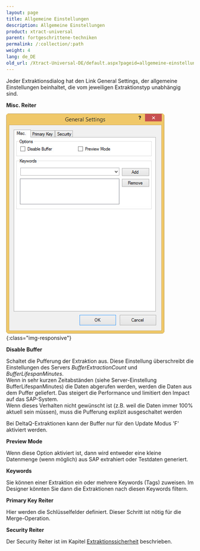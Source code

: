 ```yaml
---
layout: page
title: Allgemeine Einstellungen
description: Allgemeine Einstellungen
product: xtract-universal
parent: fortgeschrittene-techniken
permalink: /:collection/:path
weight: 4
lang: de_DE
old_url: /Xtract-Universal-DE/default.aspx?pageid=allgemeine-einstellungen
---
```


Jeder Extraktionsdialog hat den Link General Settings, der allgemeine Einstellungen beinhaltet, die vom jeweiligen Extraktionstyp unabhängig sind.

**Misc. Reiter** 

![General-Settings](/img/content/General-Settings.jpg){:class="img-responsive"}

**Disable Buffer**

Schaltet die Pufferung der Extraktion aus. Diese Einstellung überschreibt die Einstellungen des Servers *BufferExtractionCount* und *BufferLifespanMinutes*.<br>
Wenn in sehr kurzen Zeitabständen (siehe Server-Einstellung BufferLifespanMinutes) die Daten abgerufen werden, werden die Daten aus dem Puffer geliefert. Das steigert die Performance und limitiert den Impact auf das SAP-System. <br>Wenn dieses Verhalten nicht gewünscht ist (z.B. weil die Daten immer 100% aktuell sein müssen), muss die Pufferung explizit ausgeschaltet werden

Bei DeltaQ-Extraktionen kann der Buffer nur für den Update Modus 'F' aktiviert werden.

**Preview Mode**

Wenn diese Option aktiviert ist, dann wird entweder eine kleine Datenmenge (wenn möglich) aus SAP extrahiert oder Testdaten generiert.

**Keywords**

Sie können einer Extraktion ein oder mehrere Keywords (Tags) zuweisen. Im Designer könnten Sie dann die Extraktionen nach diesen Keywords filtern. 

**Primary Key Reiter**

Hier werden die Schlüsselfelder definiert. Dieser Schritt ist nötig für die Merge-Operation.

**Security Reiter**

Der Security Reiter ist im Kapitel [Extraktionssicherheit](../sicherheit_xu2x/extraktionssicherheit) beschrieben.